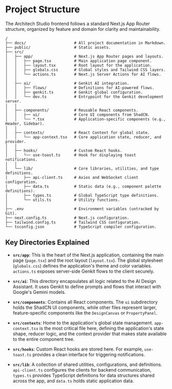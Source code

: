 # Project Structure

The Architech Studio frontend follows a standard Next.js App Router structure, organized by feature and domain for clarity and maintainability.

```
/
├── docs/                     # All project documentation in Markdown.
├── public/                   # Static assets.
├── src/
│   ├── app/                  # Next.js App Router pages and layouts.
│   │   ├── page.tsx          # Main application page component.
│   │   ├── layout.tsx        # Root layout for the application.
│   │   ├── globals.css       # Global styles and Tailwind CSS layers.
│   │   └── actions.ts        # Next.js Server Actions for AI flows.
│   │
│   ├── ai/                   # Genkit AI integration.
│   │   ├── flows/            # Definitions for AI-powered flows.
│   │   ├── genkit.ts         # Genkit global configuration.
│   │   └── dev.ts            # Entrypoint for the Genkit development server.
│   │
│   ├── components/           # Reusable React components.
│   │   ├── ui/               # Core UI components from ShadCN.
│   │   └── *.tsx             # Application-specific components (e.g., Header, Sidebar).
│   │
│   ├── contexts/             # React Context for global state.
│   │   └── app-context.tsx   # Core application state, reducer, and provider.
│   │
│   ├── hooks/                # Custom React hooks.
│   │   └── use-toast.ts      # Hook for displaying toast notifications.
│   │
│   └── lib/                  # Core libraries, utilities, and type definitions.
│       ├── api-client.ts     # Axios and WebSocket client configuration.
│       ├── data.ts           # Static data (e.g., component palette definitions).
│       ├── types.ts          # Global TypeScript type definitions.
│       └── utils.ts          # Utility functions.
│
├── .env                      # Environment variables (untracked by Git).
├── next.config.ts            # Next.js configuration.
├── tailwind.config.ts        # Tailwind CSS configuration.
└── tsconfig.json             # TypeScript compiler configuration.
```

## Key Directories Explained

-   **`src/app`**: This is the heart of the Next.js application, containing the main page (`page.tsx`) and the root layout (`layout.tsx`). The global stylesheet (`globals.css`) defines the application's theme and color variables. `actions.ts` exposes server-side Genkit flows to the client securely.

-   **`src/ai`**: This directory encapsulates all logic related to the AI Design Assistant. It uses Genkit to define prompts and flows that interact with Google's Gemini models.

-   **`src/components`**: Contains all React components. The `ui` subdirectory holds the ShadCN UI components, while other files represent larger, feature-specific components like the `DesignCanvas` or `PropertyPanel`.

-   **`src/contexts`**: Home to the application's global state management. `app-context.tsx` is the most critical file here, defining the application's state shape, reducer logic, and the context provider that makes state available to the entire component tree.

-   **`src/hooks`**: Custom React hooks are stored here. For example, `use-toast.ts` provides a clean interface for triggering notifications.

-   **`src/lib`**: A collection of shared utilities, configurations, and definitions. `api-client.ts` configures the clients for backend communication, `types.ts` provides TypeScript definitions for data structures shared across the app, and `data.ts` holds static application data.
